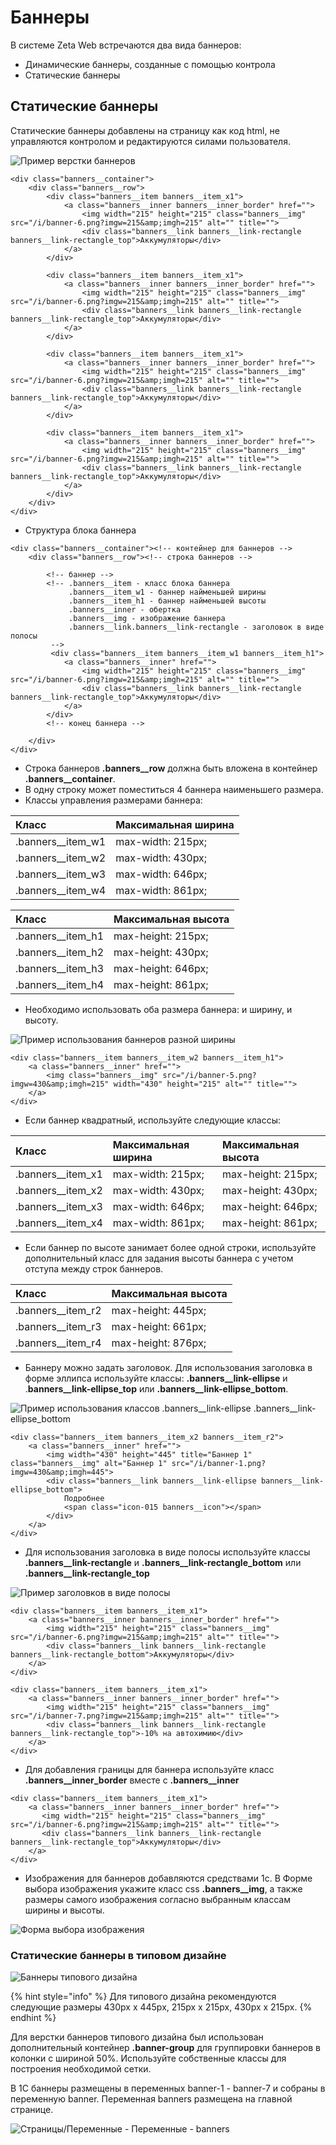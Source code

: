 # Баннеры

В системе Zeta Web встречаются два вида баннеров:

* Динамические баннеры, созданные с помощью контрола
* Статические баннеры

## Статические баннеры

Статические баннеры добавлены на страницу как код html, не управляются контролом и редактируются силами пользователя. 

![&#x41F;&#x440;&#x438;&#x43C;&#x435;&#x440; &#x432;&#x435;&#x440;&#x441;&#x442;&#x43A;&#x438; &#x431;&#x430;&#x43D;&#x43D;&#x435;&#x440;&#x43E;&#x432;](../../.gitbook/assets/image%20%2862%29.png)

```markup
<div class="banners__container">
	<div class="banners__row">
		<div class="banners__item banners__item_x1">
			<a class="banners__inner banners__inner_border" href="">
				<img width="215" height="215" class="banners__img" src="/i/banner-6.png?imgw=215&amp;imgh=215" alt="" title="">
				<div class="banners__link banners__link-rectangle banners__link-rectangle_top">Аккумуляторы</div>
			</a>
		</div>
		
		<div class="banners__item banners__item_x1">
			<a class="banners__inner banners__inner_border" href="">
				<img width="215" height="215" class="banners__img" src="/i/banner-6.png?imgw=215&amp;imgh=215" alt="" title="">
				<div class="banners__link banners__link-rectangle banners__link-rectangle_top">Аккумуляторы</div>
			</a>
		</div>
		
		<div class="banners__item banners__item_x1">
			<a class="banners__inner banners__inner_border" href="">
				<img width="215" height="215" class="banners__img" src="/i/banner-6.png?imgw=215&amp;imgh=215" alt="" title="">
				<div class="banners__link banners__link-rectangle banners__link-rectangle_top">Аккумуляторы</div>
			</a>
		</div>
		
		<div class="banners__item banners__item_x1">
			<a class="banners__inner banners__inner_border" href="">
				<img width="215" height="215" class="banners__img" src="/i/banner-6.png?imgw=215&amp;imgh=215" alt="" title="">
				<div class="banners__link banners__link-rectangle banners__link-rectangle_top">Аккумуляторы</div>
			</a>
		</div>
	</div>
</div>
```

* Структура блока баннера

```markup
<div class="banners__container"><!-- контейнер для баннеров -->	
    <div class="banners__row"><!-- строка баннеров --> 
    
        <!-- баннер -->
        <!-- .banners__item - класс блока баннера
             .banners__item_w1 - баннер найменьшей ширины
             .banners__item_h1 - баннер найменьшей высоты
             .banners__inner - обертка
             .banners__img - изображение баннера
             .banners__link.banners__link-rectangle - заголовок в виде полосы
         -->  
         <div class="banners__item banners__item_w1 banners__item_h1"> 
 		    <a class="banners__inner" href="">
 			    <img width="215" height="215" class="banners__img" src="/i/banner-6.png?imgw=215&amp;imgh=215" alt="" title="">
 			    <div class="banners__link banners__link-rectangle banners__link-rectangle_top">Аккумуляторы</div>
 		    </a>
 	    </div>
        <!-- конец баннера -->
 
    </div>
</div>
```

* Строка баннеров **.banners\_\_row** должна быть вложена в контейнер **.banners\_\_container**.
* В одну строку может поместиться 4 баннера наименьшего размера.
* Классы управления размерами баннера:

| Класс | Максимальная ширина |
| :--- | :--- |
| .banners\_\_item\_w1 | max-width: 215px; |
| .banners\_\_item\_w2 | max-width: 430px; |
| .banners\_\_item\_w3 | max-width: 646px; |
| .banners\_\_item\_w4 | max-width: 861px; |

| Класс | Максимальная высота |
| :--- | :--- |
| .banners\_\_item\_h1 | max-height: 215px; |
| .banners\_\_item\_h2 | max-height: 430px; |
| .banners\_\_item\_h3 | max-height: 646px; |
| .banners\_\_item\_h4 | max-height: 861px; |

* Необходимо использовать оба размера баннера: и ширину, и высоту. 

![&#x41F;&#x440;&#x438;&#x43C;&#x435;&#x440; &#x438;&#x441;&#x43F;&#x43E;&#x43B;&#x44C;&#x437;&#x43E;&#x432;&#x430;&#x43D;&#x438;&#x44F; &#x431;&#x430;&#x43D;&#x43D;&#x435;&#x440;&#x43E;&#x432; &#x440;&#x430;&#x437;&#x43D;&#x43E;&#x439; &#x448;&#x438;&#x440;&#x438;&#x43D;&#x44B;](../../.gitbook/assets/image%20%28289%29.png)

```markup
<div class="banners__item banners__item_w2 banners__item_h1">
    <a class="banners__inner" href="">
        <img class="banners__img" src="/i/banner-5.png?imgw=430&amp;imgh=215" width="430" height="215" alt="" title="">
    </a>
</div>
```

* Если баннер квадратный, используйте следующие классы:

| Класс | Максимальная ширина | Максимальная высота |
| :--- | :--- | :--- |
| .banners\_\_item\_x1 | max-width: 215px;  | max-height: 215px; |
| .banners\_\_item\_x2 | max-width: 430px;  | max-height: 430px; |
| .banners\_\_item\_x3 | max-width: 646px;  | max-height: 646px; |
| .banners\_\_item\_x4 | max-width: 861px;  | max-height: 861px; |

* Если баннер по высоте занимает более одной строки, используйте дополнительный класс для задания высоты баннера с учетом отступа между строк баннеров.

| Класс | Максимальная высота |
| :--- | :--- |
| .banners\_\_item\_r2 | max-height: 445px; |
| .banners\_\_item\_r3 | max-height: 661px; |
| .banners\_\_item\_r4 | max-height: 876px; |

* Баннеру можно задать заголовок. Для использования заголовка в форме эллипса используйте классы: **.banners\_\_link-ellipse** и .**banners\_\_link-ellipse\_top** или **.banners\_\_link-ellipse\_bottom**.



![&#x41F;&#x440;&#x438;&#x43C;&#x435;&#x440; &#x438;&#x441;&#x43F;&#x43E;&#x43B;&#x44C;&#x437;&#x43E;&#x432;&#x430;&#x43D;&#x438;&#x44F; &#x43A;&#x43B;&#x430;&#x441;&#x441;&#x43E;&#x432; .banners\_\_link-ellipse .banners\_\_link-ellipse\_bottom](../../.gitbook/assets/image%20%28207%29.png)

```markup
<div class="banners__item banners__item_x2 banners__item_r2">
	<a class="banners__inner" href="">
		<img width="430" height="445" title="Баннер 1" class="banners__img" alt="Баннер 1" src="/i/banner-1.png?imgw=430&amp;imgh=445">
		<div class="banners__link banners__link-ellipse banners__link-ellipse_bottom">
			Подробнее
			<span class="icon-015 banners__icon"></span>
		</div>
	</a>
</div>
```

* Для использования заголовка в виде полосы используйте классы **.banners\_\_link-rectangle** и **.banners\_\_link-rectangle\_bottom** или **.banners\_\_link-rectangle\_top**

![&#x41F;&#x440;&#x438;&#x43C;&#x435;&#x440; &#x437;&#x430;&#x433;&#x43E;&#x43B;&#x43E;&#x432;&#x43A;&#x43E;&#x432; &#x432; &#x432;&#x438;&#x434;&#x435; &#x43F;&#x43E;&#x43B;&#x43E;&#x441;&#x44B;](../../.gitbook/assets/image%20%28129%29.png)

```markup
<div class="banners__item banners__item_x1">
	<a class="banners__inner banners__inner_border" href="">
		<img width="215" height="215" class="banners__img" src="/i/banner-6.png?imgw=215&amp;imgh=215" alt="" title="">
		<div class="banners__link banners__link-rectangle banners__link-rectangle_bottom">Аккумуляторы</div>
	</a>
</div>

<div class="banners__item banners__item_x1">
	<a class="banners__inner banners__inner_border" href="">
		<img width="215" height="215" class="banners__img" src="/i/banner-7.png?imgw=215&amp;imgh=215" alt="" title="">
		<div class="banners__link banners__link-rectangle banners__link-rectangle_top">-10% на автохимию</div>
	</a>
</div>
```

* Для добавления границы для баннера используйте класс **.banners\_\_inner\_border** вместе с **.banners\_\_inner**

```markup
<div class="banners__item banners__item_x1">
    <a class="banners__inner banners__inner_border" href="">
	   <img width="215" height="215" class="banners__img" src="/i/banner-6.png?imgw=215&amp;imgh=215" alt="" title="">
	   <div class="banners__link banners__link-rectangle banners__link-rectangle_top">Аккумуляторы</div>
	</a>
</div>
```

* Изображения для баннеров добавляются средствами 1с. В Форме выбора изображения укажите класс css **.banners\_\_img**,  а также размеры самого изображения согласно выбранным классам ширины и высоты.

![&#x424;&#x43E;&#x440;&#x43C;&#x430; &#x432;&#x44B;&#x431;&#x43E;&#x440;&#x430; &#x438;&#x437;&#x43E;&#x431;&#x440;&#x430;&#x436;&#x435;&#x43D;&#x438;&#x44F;](../../.gitbook/assets/image%20%28235%29.png)

### Статические баннеры в типовом дизайне

![&#x411;&#x430;&#x43D;&#x43D;&#x435;&#x440;&#x44B; &#x442;&#x438;&#x43F;&#x43E;&#x432;&#x43E;&#x433;&#x43E; &#x434;&#x438;&#x437;&#x430;&#x439;&#x43D;&#x430;](../../.gitbook/assets/image%20%2829%29.png)

{% hint style="info" %}
Для типового дизайна рекомендуются следующие размеры 430px x 445px, 215px x 215px, 430px x 215px.
{% endhint %}

Для верстки баннеров типового дизайна был использован дополнительный контейнер **.banner-group** для группировки баннеров в колонки с шириной 50%. Используйте собственные классы для построения необходимой сетки. 

В 1С баннеры размещены в переменных banner-1 - banner-7 и собраны в переменную banner. Переменная banners размещена на главной странице.

![&#x421;&#x442;&#x440;&#x430;&#x43D;&#x438;&#x446;&#x44B;/&#x41F;&#x435;&#x440;&#x435;&#x43C;&#x435;&#x43D;&#x43D;&#x44B;&#x435; - &#x41F;&#x435;&#x440;&#x435;&#x43C;&#x435;&#x43D;&#x43D;&#x44B;&#x435; - banners ](../../.gitbook/assets/image%20%28124%29.png)



